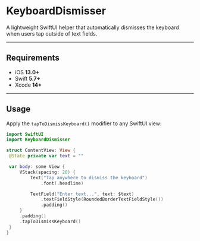 # KeyboardDismisser
A lightweight SwiftUI helper that automatically dismisses the keyboard when users tap outside of text fields.  

---

## Requirements
- iOS **13.0+**
- Swift **5.7+**
- Xcode **14+**

---

## Usage
Apply the `tapToDismissKeyboard()` modifier to any SwiftUI view:

```swift
import SwiftUI
import KeyboardDismisser

struct ContentView: View {
 @State private var text = ""

 var body: some View {
     VStack(spacing: 20) {
         Text("Tap anywhere to dismiss the keyboard")
             .font(.headline)

         TextField("Enter text...", text: $text)
             .textFieldStyle(RoundedBorderTextFieldStyle())
             .padding()
     }
     .padding()
     .tapToDismissKeyboard()
 }
}
